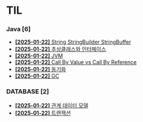 # TIL
 
### Java [6]
- [**[2025-01-22]**  String StringBuilder StringBuffer](https://github.com/A-lass/TIL/blob/main/Java/String_StringBuilder_StringBuffer.md)
- [**[2025-01-22]**  추상클래스와 인터페이스](https://github.com/A-lass/TIL/blob/main/Java/추상클래스와_인터페이스.md)
- [**[2025-01-22]**  JVM](https://github.com/A-lass/TIL/blob/main/Java/JVM.md)
- [**[2025-01-22]**  Call By Value vs Call By Reference](https://github.com/A-lass/TIL/blob/main/Java/Call_By_Value_vs_Call_By_Reference.md)
- [**[2025-01-22]**  동기화](https://github.com/A-lass/TIL/blob/main/Java/동기화.md)
- [**[2025-01-22]**  GC](https://github.com/A-lass/TIL/blob/main/Java/GC.md)
### DATABASE [2]
- [**[2025-01-22]**  관계 데이터 모델](https://github.com/A-lass/TIL/blob/main/DATABASE/관계_데이터_모델.md)
- [**[2025-01-22]**  트랜잭션](https://github.com/A-lass/TIL/blob/main/DATABASE/트랜잭션.md)
